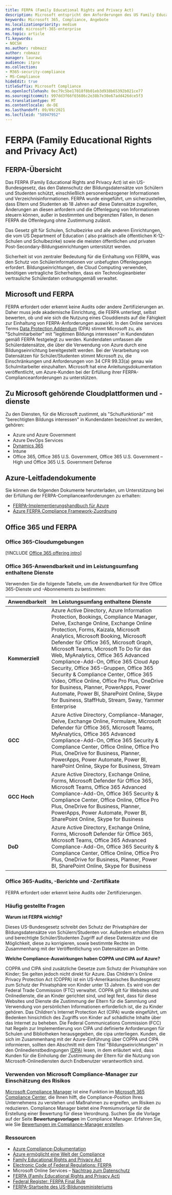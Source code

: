 ```yaml
---
title: FERPA (Family Educational Rights and Privacy Act)
description: Microsoft entspricht den Anforderungen des US Family Educational Rights and Privacy Act.
keywords: Microsoft 365, Compliance, Angebote
ms.localizationpriority: medium
ms.prod: microsoft-365-enterprise
ms.topic: article
f1.keywords:
- NOCSH
ms.author: robmazz
author: robmazz
manager: laurawi
audience: itpro
ms.collection:
- M365-security-compliance
- MS-Compliance
hideEdit: true
titleSuffix: Microsoft Compliance
ms.openlocfilehash: 0ec79c5be17018f8b01eb3d938b65392b021ce77
ms.sourcegitcommit: 997dd3f66f65686c2e38b7e30e67add426dce5f3
ms.translationtype: MT
ms.contentlocale: de-DE
ms.lasthandoff: 09/09/2021
ms.locfileid: "58947952"
---
```

# <a name="family-educational-rights-and-privacy-act-ferpa"></a>FERPA (Family Educational Rights and Privacy Act)

## <a name="ferpa-overview"></a>FERPA-Übersicht

Das FERPA (Family Educational Rights and Privacy Act) ist ein US-Bundesgesetz, das den Datenschutz der Bildungsdatensätze von Schülern und Studenten schützt, einschließlich personenbezogener Informationen und Verzeichnisinformationen. FERPA wurde eingeführt, um sicherzustellen, dass Eltern und Studenten ab 18 Jahren auf diese Datensätze zugreifen, Änderungen an diesen anfordern und die Offenlegung von Informationen steuern können, außer in bestimmten und begrenzten Fällen, in denen FERPA die Offenlegung ohne Zustimmung zulässt.

Das Gesetz gilt für Schulen, Schulbezirke und alle anderen Einrichtungen, die vom US Department of Education ( also praktisch alle öffentlichen K-12-Schulen und Schulbezirke) sowie die meisten öffentlichen und privaten Post-Secondary-Bildungseinrichtungen unterstützt werden.

Sicherheit ist von zentraler Bedeutung für die Einhaltung von FERPA, was den Schutz von Schülerinformationen vor unbefugten Offenlegungen erfordert. Bildungseinrichtungen, die Cloud Computing verwenden, benötigen vertragliche Sicherheiten, dass ein Technologieanbieter vertrauliche Schülerdaten ordnungsgemäß verwaltet.

## <a name="microsoft-and-ferpa"></a>Microsoft und FERPA

FERPA erfordert oder erkennt keine Audits oder andere Zertifizierungen an. Daher muss jede akademische Einrichtung, die FERPA unterliegt, selbst bewerten, ob und wie sich die Nutzung eines Clouddiensts auf die Fähigkeit zur Einhaltung von FERPA-Anforderungen auswirkt. In den Online services Terms [Data Protection Addendum](https://aka.ms/DPA) (DPA) stimmt Microsoft zu, als "Schulmitarbeiter" mit "legitimen Bildungs interessen" in Kundendaten gemäß FERPA festgelegt zu werden. Kundendaten umfassen alle Schülerdatensätze, die über die Verwendung von Azure durch eine Bildungseinrichtung bereitgestellt werden. Bei der Verarbeitung von Datensätzen für Schüler/Studenten stimmt Microsoft zu, die Einschränkungen und Anforderungen von 34 CFR 99.33(a) genau wie Schulmitarbeiter einzuhalten.  Microsoft hat eine Anleitungsdokumentation veröffentlicht, um Azure-Kunden bei der Erfüllung ihrer FERPA-Complianceanforderungen zu unterstützen.

## <a name="microsoft-in-scope-cloud-platforms--services"></a>Zu Microsoft gehörende Cloudplattformen und -dienste

Zu den Diensten, für die Microsoft zustimmt, als "Schulfunktionär" mit "berechtigten Bildungs interessen" in Kundendaten bezeichnet zu werden, gehören:

- Azure und Azure Government
- Azure DevOps Services
- [Dynamics 365](https://aka.ms/d365-compliance-list)
- Intune
- Office 365, Office 365 U.S. Government, Office 365 U.S. Government – High und Office 365 U.S. Government Defense

## <a name="azure-guidance-documents"></a>Azure-Leitfadendokumente

Sie können die folgenden Dokumente herunterladen, um Unterstützung bei der Erfüllung der FERPA-Complianceanforderungen zu erhalten:

- [FERPA-Implementierungshandbuch für Azure](https://azure.microsoft.com/resources/microsoft-azure-ferpa-implementation-guide/)
- [Azure FERPA Compliance Framework-Zuordnung](https://aka.ms/AzureFERPAMapping)

## <a name="office-365-and-ferpa"></a>Office 365 und FERPA

### <a name="office-365-cloud-environments"></a>Office 365-Cloudumgebungen

[!INCLUDE [Office 365 offering intro](../includes/o365-offering-introduction.md)]

### <a name="office-365-applicability-and-in-scope-services"></a>Office 365-Anwendbarkeit und im Leistungsumfang enthaltene Dienste

Verwenden Sie die folgende Tabelle, um die Anwendbarkeit für Ihre Office 365-Dienste und -Abonnements zu bestimmen:

| **Anwendbarkeit** | **Im Leistungsumfang enthaltene Dienste** |
|:------------------|:----------------------|
| **Kommerziell** | Azure Active Directory, Azure Information Protection, Bookings, Compliance Manager, Delve, Exchange Online, Exchange Online Protection, Forms, Kaizala, Microsoft Analytics, Microsoft Booking, Microsoft Defender für Office 365, Microsoft Graph, Microsoft Teams, Microsoft To Do für das Web, MyAnalytics, Office 365 Advanced Compliance-Add-On, Office 365 Cloud App Security, Office 365-Gruppen, Office 365 Security & Compliance Center, Office 365 Video, Office Online, Office Pro Plus, OneDrive for Business, Planner, PowerApps, Power Automate, Power BI, SharePoint Online, Skype for Business, StaffHub, Stream, Sway, Yammer Enterprise |
| **GCC** | Azure Active Directory, Compliance-Manager, Delve, Exchange Online, Formulare, Microsoft Defender für Office 365, Microsoft Teams, MyAnalytics, Office 365 Advanced Compliance-Add-On, Office 365 Security & Compliance Center, Office Online, Office Pro Plus, OneDrive for Business, Planner, PowerApps, Power Automate, Power BI, harePoint Online, Skype for Business, Stream |
| **GCC Hoch** | Azure Active Directory, Exchange Online, Forms, Microsoft Defender für Office 365, Microsoft Teams, Office 365 Advanced Compliance-Add-On, Office 365 Security & Compliance Center, Office Online, Office Pro Plus, OneDrive for Business, Planner, PowerApps, Power Automate, Power BI, SharePoint Online, Skype for Business |
| **DoD** | Azure Active Directory, Exchange Online, Forms, Microsoft Defender für Office 365, Microsoft Teams, Office 365 Advanced Compliance-Add-On, Office 365 Security & Compliance Center, Office Online, Office Pro Plus, OneDrive for Business, Planner, Power BI, SharePoint Online, Skype for Business |

### <a name="office-365-audits-reports-and-certificates"></a>Office 365-Audits, -Berichte und -Zertifikate

FERPA erfordert oder erkennt keine Audits oder Zertifizierungen.

### <a name="frequently-asked-questions"></a>Häufig gestellte Fragen

**Warum ist FERPA wichtig?**

Dieses US-Bundesgesetz schreibt den Schutz der Privatsphäre der Bildungsdatensätze von Schülern/Studenten vor. Außerdem erhalten Eltern und berechtigte Schüler/Studenten Zugriff auf diese Datensätze und die Möglichkeit, diese zu korrigieren, sowie bestimmte Rechte im Zusammenhang mit der Veröffentlichung von Datensätzen an Dritte.

**Welche Compliance-Auswirkungen haben COPPA und CIPA auf Azure?**

COPPA und CIPA sind zusätzliche Gesetze zum Schutz der Privatsphäre von Kinder; Sie gelten jedoch nicht direkt für Azure. Das Children's Online Privacy Protection Act (COPPA) ist ein US-Amerikanisches Bundesgesetz zum Schutz der Privatsphäre von Kinder unter 13 Jahren. Es wird von der Federal Trade Commission (FTC) verwaltet. COPPA gilt für Websites und Onlinedienste, die an Kinder gerichtet sind, und legt fest, dass für diese Websites und Dienste die Zustimmung der Eltern für die Sammlung und Verwendung von persönlichen Informationen erforderlich ist, die zu Kinder gehören. Das Children's Internet Protection Act (CIPA) wurde eingeführt, um Bedenken hinsichtlich des Zugriffs von Kinder auf schädliche Inhalte über das Internet zu beheben. Die Federal Communications Commission (FCC) hat Regeln zur Implementierung von CIPA und definierte Anforderungen für Schulen und Bibliotheken herausgegeben, die cipa unterliegen. Kunden, die sich im Zusammenhang mit der Azure-Einführung über COPPA und CIPA informieren, sollten den Abschnitt mit dem Titel "Bildungseinrichtungen" in den Onlinedienstbedingungen [(DPA)](https://aka.ms/DPA) lesen, in dem erläutert wird, dass Kunden für die Einholung der Zustimmung der Eltern für die Nutzung von Microsoft-Onlinediensten durch Endbenutzer verantwortlich sind.

### <a name="use-microsoft-compliance-manager-to-assess-your-risk"></a>Verwenden von Microsoft Compliance-Manager zur Einschätzung des Risikos

[Microsoft Compliance Manager](/microsoft-365/compliance/compliance-manager) ist eine Funktion im [Microsoft 365 Compliance Center](/microsoft-365/compliance/microsoft-365-compliance-center), die Ihnen hilft, die Compliance-Position Ihres Unternehmens zu verstehen und Maßnahmen zu ergreifen, um Risiken zu reduzieren. Compliance Manager bietet eine Premiumvorlage für die Erstellung einer Bewertung für diese Verordnung. Suchen Sie die Vorlage auf der Seite **Bewertungsvorlagen** im Compliance Manager. Erfahren Sie, wie Sie [Bewertungen im Compliance-Manager erstellen](/microsoft-365/compliance/compliance-manager-assessments).

### <a name="resources"></a>Ressourcen

- [Azure Compliance-Dokumentation](/azure/compliance/)
- [Azure ermöglicht eine Welt der Compliance](https://azure.microsoft.com/resources/azure-enables-a-world-of-compliance/)
- [Family Educational Rights and Privacy Act](https://www.ed.gov/policy/gen/guid/fpco/ferpa/index.html)
- [Electronic Code of Federal Regulations: FERPA](https://aka.ms/FERPA-GPO)
- Microsoft Online Services – [Nachtrag zum Datenschutz](https://aka.ms/DPA)
- [FERPA (Family Educational Rights and Privacy Act)](https://www.ecfr.gov/cgi-bin/text-idx?tpl=/ecfrbrowse/Title34/34cfr99_main_02.tpl)
- [Federal Register: FERPA Final Rule](https://www.govinfo.gov/content/pkg/FR-2011-12-02/pdf/2011-30683.pdf)
- [FERPA-Startseite des US-Bildungsministeriums](https://www2.ed.gov/policy/gen/guid/fpco/ferpa/index.html)
